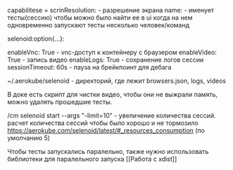 capabilitese = 
scrinResolution: - разрешение экрана
name: - именует тесты(сессию) чтобы можно было найти ее в ui когда на нем одновременно запускают тесты несколько человек/команд

selenoid:option{...}:

enableVnc: True - vnc-доступ к контейнеру с браузером enableVideo: True - запись видео 
enableLogs: True - сохранение логов сессии
sessionTimeout: 60s - пауза на брейкпоинт для дебага

~/.aerokube/selenoid - директорий, где лежит browsers.json, logs, videos

В доке есть скрипт для чистки видео, чтобы они не выжрали память, можно удалять прошедшие тесты.

/cm selenoid start --args "-limit=10" - увеличение количества сессий. расчет количества сессий чтобы было хорошо и не тормозило https://aerokube.com/selenoid/latest/#_resources_consumption (по умолчанию 5)

Чтобы тесты запускались паралельно, также нужно использовать библиотеки для паралельного запуска [[Работа с xdist]]